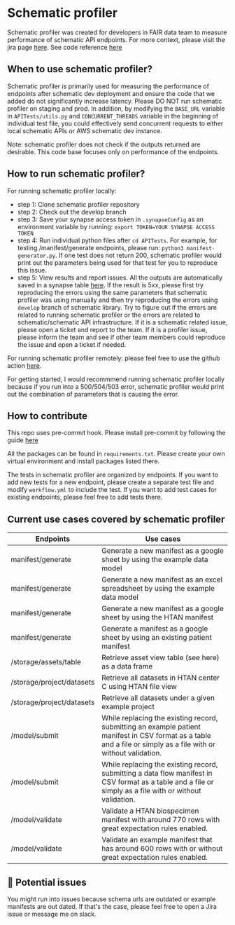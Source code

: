 # Schematic profiler

Schematic profiler was created for developers in FAIR data team to measure performance of schematic API endpoints. For more context, please visit the jira page [here](https://sagebionetworks.jira.com/wiki/spaces/~392696258/pages/2894757895/Monitoring+schematic+APIs). See code reference [here](https://sage-bionetworks.github.io/schematic_profiler/)

## When to use schematic profiler?
Schematic profiler is primarily used for measuring the performance of endpoints after schematic dev deployment and ensure the code that we added do not significantly increase latency. Please DO NOT run schematic profiler on staging and prod. In addition, by modifying the `BASE_URL` variable in `APITests/utils.py` and `CONCURRENT_THREADS` variable in the beginning of individual test file, you could effectively send concurrent requests to either local schematic APIs or AWS schematic dev instance.

Note: schematic profiler does not check if the outputs returned are desirable. This code base focuses only on performance of the endpoints.

## How to run schematic profiler?
For running schematic profiler locally:
* step 1: Clone schematic profiler repository
* step 2: Check out the develop branch
* step 3: Save your synapse access token in `.synapseConfig` as an environment variable by running: `export TOKEN=YOUR SYNAPSE ACCESS TOKEN`
* step 4: Run individual python files after `cd APITests`. For example, for testing /manifest/generate endpoints, please run: `python3 manifest-generator.py`. If one test does not return 200, schematic profiler would print out the parameters being used for that test for you to reproduce this issue.
* step 5: View results and report issues. All the outputs are automatically saved in a synapse table [here](https://www.synapse.org/#!Synapse:syn51385540/tables/query/eyJzcWwiOiJTRUxFQ1QgKiBGUk9NIHN5bjUxMzg1NTQwIiwgImluY2x1ZGVFbnRpdHlFdGFnIjp0cnVlLCAib2Zmc2V0IjoyMjUsICJsaW1pdCI6MjV9). If the result is 5xx, please first try reproducing the errors using the same parameters that schematic profiler was using manually and then try reproducing the errors using `develop` branch of schematic library. Try to figure out if the errors are related to running schematic profiler or the errors are related to schematic/schematic API infrastructure. If it is a schematic related issue, please open a ticket and report to the team. If it is a profiler issue, please inform the team and see if other team members could reproduce the issue and open a ticket if needed.

For running schematic profiler remotely: please feel free to use the github action [here](https://github.com/Sage-Bionetworks/schematic_profiler/actions/workflows/workflow.yml).

For getting started, I would recommmend running schematic profiler locally because if you run into a 500/504/503 error, schematic profiler would print out the combination of parameters that is causing the error.

## How to contribute
This repo uses pre-commit hook. Please install pre-commit by following the guide [here](https://pre-commit.com/)

All the packages can be found in `requirements.txt`. Please create your own virtual environment and install packages listed there.

The tests in schematic profiler are organized by endpoints. If you want to add new tests for a new endpoint, please create a separate test file and modify `workflow.yml` to include the test. If you want to add test cases for existing endpoints, please feel free to add tests there.

## Current use cases covered by schematic profiler
| Endpoints | Use cases |
| --- | --- |
| manifest/generate | Generate a new manifest as a google sheet by using the example data model |
| manifest/generate | Generate a new manifest as an excel spreadsheet by using the example data model |
| manifest/generate | Generate a new manifest as a google sheet by using the HTAN manifest|
| manifest/generate | Generate a manifest as a google sheet by using an existing patient manifest |
| /storage/assets/table | Retrieve asset view table (see here) as a data frame |
| /storage/project/datasets | Retrieve all datasets in HTAN center C using HTAN file view |
| /storage/project/datasets | Retrieve all datasets under a given example project|
| /model/submit | While replacing the existing record, submitting an example patient manifest in CSV format as a table and a file or simply as a file with or without validation. |
| /model/submit | While replacing the existing record, submitting a data flow manifest in CSV format as a table and a file or simply as a file with or without validation.  |
| /model/validate | Validate a HTAN biospecimen manifest with around 770 rows with great expectation rules enabled.   |
| /model/validate | Validate an example manifest that has around 600 rows with or without great expectation rules enabled. |

## 🚨 Potential issues
You might run into issues because schema urls are outdated or example manifests are out dated. If that's the case, please feel free to open a Jira issue or message me on slack.

